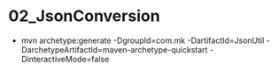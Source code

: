 # 02_JsonConversion
* mvn archetype:generate -DgroupId=com.mk -DartifactId=JsonUtil -DarchetypeArtifactId=maven-archetype-quickstart -DinteractiveMode=false
